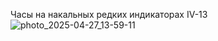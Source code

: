 Часы на накальных редких индикаторах IV-13
![photo_2025-04-27_13-59-11](https://github.com/user-attachments/assets/7717a1f2-4d2e-4284-82ec-904c01ad517f)
